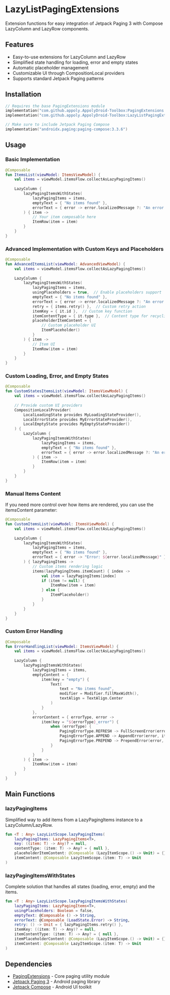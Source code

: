 # LazyListPagingExtensions

Extension functions for easy integration of Jetpack Paging 3 with Compose LazyColumn and LazyRow components.

## Features

- Easy-to-use extensions for LazyColumn and LazyRow
- Simplified state handling for loading, error and empty states
- Automatic placeholder management
- Customizable UI through CompositionLocal providers
- Supports standard Jetpack Paging patterns

## Installation

```gradle.kts
// Requires the base PagingExtensions module
implementation("com.github.appoly.AppolyDroid-Toolbox:PagingExtensions:1.0.18")
implementation("com.github.appoly.AppolyDroid-Toolbox:LazyListPagingExtensions:1.0.18")

// Make sure to include Jetpack Paging Compose
implementation("androidx.paging:paging-compose:3.3.6")
```

## Usage

### Basic Implementation

```kotlin
@Composable
fun ItemsList(viewModel: ItemsViewModel) {
    val items = viewModel.itemsFlow.collectAsLazyPagingItems()
    
    LazyColumn {
        lazyPagingItemsWithStates(
            lazyPagingItems = items,
            emptyText = { "No items found" },
            errorText = { error -> error.localizedMessage ?: "An error occurred" }
        ) { item ->
            // Your item composable here
            ItemRow(item = item)
        }
    }
}
```

### Advanced Implementation with Custom Keys and Placeholders

```kotlin
@Composable
fun AdvancedItemsList(viewModel: AdvancedViewModel) {
    val items = viewModel.itemsFlow.collectAsLazyPagingItems()
    
    LazyColumn {
        lazyPagingItemsWithStates(
            lazyPagingItems = items,
            usingPlaceholders = true,  // Enable placeholders support
            emptyText = { "No items found" },
            errorText = { error -> error.localizedMessage ?: "An error occurred" },
            retry = { items.retry() },  // Custom retry action
            itemKey = { it.id },  // Custom key function
            itemContentType = { it.type },  // Content type for recycling
            placeholderItemContent = {
                // Custom placeholder UI
                ItemPlaceholder()
            }
        ) { item ->
            // Item UI
            ItemRow(item = item)
        }
    }
}
```

### Custom Loading, Error, and Empty States

```kotlin
@Composable
fun CustomStatesItemsList(viewModel: ItemsViewModel) {
    val items = viewModel.itemsFlow.collectAsLazyPagingItems()
    
    // Provide custom UI providers
    CompositionLocalProvider(
        LocalLoadingState provides MyLoadingStateProvider(),
        LocalErrorState provides MyErrorStateProvider(),
        LocalEmptyState provides MyEmptyStateProvider()
    ) {
        LazyColumn {
            lazyPagingItemsWithStates(
                lazyPagingItems = items,
                emptyText = { "No items found" },
                errorText = { error -> error.localizedMessage ?: "An error occurred" }
            ) { item ->
                ItemRow(item = item)
            }
        }
    }
}
```

### Manual Items Content

If you need more control over how items are rendered, you can use the itemsContent parameter:

```kotlin
@Composable
fun CustomItemsList(viewModel: ItemsViewModel) {
    val items = viewModel.itemsFlow.collectAsLazyPagingItems()
    
    LazyColumn {
        lazyPagingItemsWithStates(
            lazyPagingItems = items,
            emptyText = { "No items found" },
            errorText = { error -> "Error: ${error.localizedMessage}" }
        ) { lazyPagingItems ->
            // Custom items rendering logic
            items(lazyPagingItems.itemCount) { index ->
                val item = lazyPagingItems[index]
                if (item != null) {
                    ItemRow(item = item)
                } else {
                    ItemPlaceholder()
                }
            }
        }
    }
}
```

### Custom Error Handling

```kotlin
@Composable
fun ErrorHandlingList(viewModel: ItemsViewModel) {
    val items = viewModel.itemsFlow.collectAsLazyPagingItems()
    
    LazyColumn {
        lazyPagingItemsWithStates(
            lazyPagingItems = items,
            emptyContent = {
                item(key = "empty") {
                    Text(
                        text = "No items found",
                        modifier = Modifier.fillMaxWidth(),
                        textAlign = TextAlign.Center
                    )
                }
            },
            errorContent = { errorType, error ->
                item(key = "${errorType}_error") {
                    when (errorType) {
                        PagingErrorType.REFRESH -> FullScreenError(error, items::retry)
                        PagingErrorType.APPEND -> AppendError(error, items::retry)
                        PagingErrorType.PREPEND -> PrependError(error, items::retry)
                    }
                }
            }
        ) { item ->
            ItemRow(item = item)
        }
    }
}
```

## Main Functions

### lazyPagingItems

Simplified way to add items from a LazyPagingItems instance to a LazyColumn/LazyRow.

```kotlin
fun <T : Any> LazyListScope.lazyPagingItems(
    lazyPagingItems: LazyPagingItems<T>,
    key: ((item: T) -> Any)? = null,
    contentType: (item: T) -> Any? = { null },
    placeholderItemContent: @Composable (LazyItemScope.() -> Unit) = {},
    itemContent: @Composable LazyItemScope.(item: T) -> Unit
)
```

### lazyPagingItemsWithStates

Complete solution that handles all states (loading, error, empty) and the items.

```kotlin
fun <T : Any> LazyListScope.lazyPagingItemsWithStates(
    lazyPagingItems: LazyPagingItems<T>,
    usingPlaceholders: Boolean = false,
    emptyText: @Composable () -> String,
    errorText: @Composable (LoadState.Error) -> String,
    retry: () -> Unit = { lazyPagingItems.retry() },
    itemKey: ((item: T) -> Any)? = null,
    itemContentType: (item: T) -> Any? = { null },
    itemPlaceholderContent: @Composable (LazyItemScope.() -> Unit) = {},
    itemContent: @Composable LazyItemScope.(item: T) -> Unit
)
```

## Dependencies

- [PagingExtensions](../PagingExtensions/README.md) - Core paging utility module
- [Jetpack Paging 3](https://developer.android.com/topic/libraries/architecture/paging/v3-overview) - Android paging library
- [Jetpack Compose](https://developer.android.com/jetpack/compose) - Android UI toolkit
